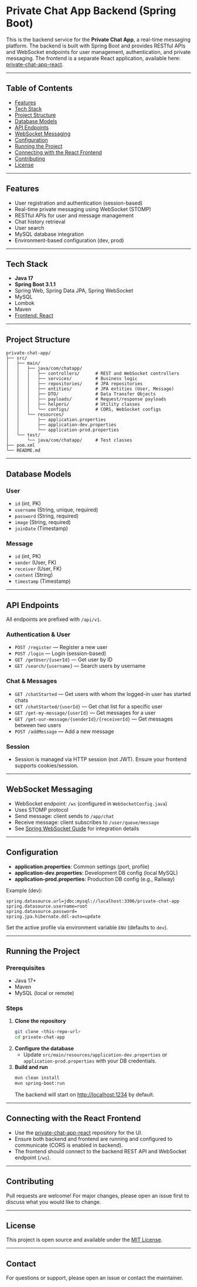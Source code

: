 # Private Chat App Backend (Spring Boot)

This is the backend service for the **Private Chat App**, a real-time messaging platform. The backend is built with Spring Boot and provides RESTful APIs and WebSocket endpoints for user management, authentication, and private messaging. The frontend is a separate React application, available here: [private-chat-app-react](https://github.com/ShubratoDn/private-chat-app-react).

---

## Table of Contents
- [Features](#features)
- [Tech Stack](#tech-stack)
- [Project Structure](#project-structure)
- [Database Models](#database-models)
- [API Endpoints](#api-endpoints)
- [WebSocket Messaging](#websocket-messaging)
- [Configuration](#configuration)
- [Running the Project](#running-the-project)
- [Connecting with the React Frontend](#connecting-with-the-react-frontend)
- [Contributing](#contributing)
- [License](#license)

---

## Features
- User registration and authentication (session-based)
- Real-time private messaging using WebSocket (STOMP)
- RESTful APIs for user and message management
- Chat history retrieval
- User search
- MySQL database integration
- Environment-based configuration (dev, prod)

---

## Tech Stack
- **Java 17**
- **Spring Boot 3.1.1**
- Spring Web, Spring Data JPA, Spring WebSocket
- MySQL
- Lombok
- Maven
- [Frontend: React](https://github.com/ShubratoDn/private-chat-app-react)

---

## Project Structure
```
private-chat-app/
├── src/
│   ├── main/
│   │   ├── java/com/chatapp/
│   │   │   ├── controllers/      # REST and WebSocket controllers
│   │   │   ├── services/         # Business logic
│   │   │   ├── repositories/     # JPA repositories
│   │   │   ├── entities/         # JPA entities (User, Message)
│   │   │   ├── DTO/              # Data Transfer Objects
│   │   │   ├── payloads/         # Request/response payloads
│   │   │   ├── helpers/          # Utility classes
│   │   │   └── configs/          # CORS, WebSocket configs
│   │   └── resources/
│   │       ├── application.properties
│   │       ├── application-dev.properties
│   │       └── application-prod.properties
│   └── test/
│       └── java/com/chatapp/     # Test classes
├── pom.xml
└── README.md
```

---

## Database Models
### User
- `id` (int, PK)
- `username` (String, unique, required)
- `password` (String, required)
- `image` (String, required)
- `joinDate` (Timestamp)

### Message
- `id` (int, PK)
- `sender` (User, FK)
- `receiver` (User, FK)
- `content` (String)
- `timestamp` (Timestamp)

---

## API Endpoints
All endpoints are prefixed with `/api/v1`.

### Authentication & User
- `POST /register` — Register a new user
- `POST /login` — Login (session-based)
- `GET /getUser/{userId}` — Get user by ID
- `GET /search/{username}` — Search users by username

### Chat & Messages
- `GET /chatStarted` — Get users with whom the logged-in user has started chats
- `GET /chatStarted/{userId}` — Get chat list for a specific user
- `GET /get-my-message/{userId}` — Get messages for a user
- `GET /get-our-message/{senderId}/{receiverId}` — Get messages between two users
- `POST /addMessage` — Add a new message

### Session
- Session is managed via HTTP session (not JWT). Ensure your frontend supports cookies/session.

---

## WebSocket Messaging
- WebSocket endpoint: `/ws` (configured in `WebSocketConfig.java`)
- Uses STOMP protocol
- Send message: client sends to `/app/chat`
- Receive message: client subscribes to `/user/queue/message`
- See [Spring WebSocket Guide](https://spring.io/guides/gs/messaging-stomp-websocket/) for integration details

---

## Configuration
- **application.properties**: Common settings (port, profile)
- **application-dev.properties**: Development DB config (local MySQL)
- **application-prod.properties**: Production DB config (e.g., Railway)

Example (dev):
```
spring.datasource.url=jdbc:mysql://localhost:3306/private-chat-app
spring.datasource.username=root
spring.datasource.password=
spring.jpa.hibernate.ddl-auto=update
```

Set the active profile via environment variable `ENV` (defaults to `dev`).

---

## Running the Project
### Prerequisites
- Java 17+
- Maven
- MySQL (local or remote)

### Steps
1. **Clone the repository**
   ```bash
   git clone <this-repo-url>
   cd private-chat-app
   ```
2. **Configure the database**
   - Update `src/main/resources/application-dev.properties` or `application-prod.properties` with your DB credentials.
3. **Build and run**
   ```bash
   mvn clean install
   mvn spring-boot:run
   ```
   The backend will start on [http://localhost:1234](http://localhost:1234) by default.

---

## Connecting with the React Frontend
- Use the [private-chat-app-react](https://github.com/ShubratoDn/private-chat-app-react) repository for the UI.
- Ensure both backend and frontend are running and configured to communicate (CORS is enabled in backend).
- The frontend should connect to the backend REST API and WebSocket endpoint (`/ws`).

---

## Contributing
Pull requests are welcome! For major changes, please open an issue first to discuss what you would like to change.

---

## License
This project is open source and available under the [MIT License](LICENSE).

---

## Contact
For questions or support, please open an issue or contact the maintainer. 